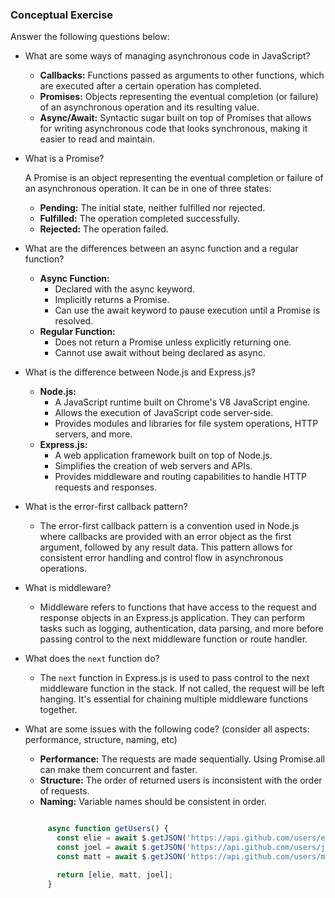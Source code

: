 ### Conceptual Exercise

Answer the following questions below:

- What are some ways of managing asynchronous code in JavaScript?
    - **Callbacks:** Functions passed as arguments to other functions, which are executed after a certain operation has completed.
    - **Promises:** Objects representing the eventual completion (or failure) of an asynchronous operation and its resulting value.
    - **Async/Await:** Syntactic sugar built on top of Promises that allows for writing asynchronous code that looks synchronous, making it easier to read and maintain.

- What is a Promise?

    A Promise is an object representing the eventual completion or failure of an asynchronous operation. It can be in one of three states:

    - **Pending:** The initial state, neither fulfilled nor rejected.
    - **Fulfilled:** The operation completed successfully.
    - **Rejected:** The operation failed.

- What are the differences between an async function and a regular function?

    - **Async Function:**
        - Declared with the async keyword.
        - Implicitly returns a Promise.
        - Can use the await keyword to pause execution until a Promise is resolved.
    - **Regular Function:**
        - Does not return a Promise unless explicitly returning one.
        - Cannot use await without being declared as async.

- What is the difference between Node.js and Express.js?

    - **Node.js:**
        - A JavaScript runtime built on Chrome's V8 JavaScript engine.
        - Allows the execution of JavaScript code server-side.
        - Provides modules and libraries for file system operations, HTTP servers, and more.
    - **Express.js:**
        - A web application framework built on top of Node.js.
        - Simplifies the creation of web servers and APIs.
        - Provides middleware and routing capabilities to handle HTTP requests and responses.

- What is the error-first callback pattern?

    - The error-first callback pattern is a convention used in Node.js where callbacks are provided with an error object as the first argument, followed by any result data. This pattern allows for consistent error handling and control flow in asynchronous operations.

- What is middleware?

    - Middleware refers to functions that have access to the request and response objects in an Express.js application. They can perform tasks such as logging, authentication, data parsing, and more before passing control to the next middleware function or route handler.

- What does the `next` function do?

    - The `next` function in Express.js is used to pass control to the next middleware function in the stack. If not called, the request will be left hanging. It's essential for chaining multiple middleware functions together.

- What are some issues with the following code? (consider all aspects: performance, structure, naming, etc)

    - **Performance:** The requests are made sequentially. Using Promise.all can make them concurrent and faster.
    - **Structure:** The order of returned users is inconsistent with the order of requests.
    - **Naming:** Variable names should be consistent in order.


     ```js

          async function getUsers() {
            const elie = await $.getJSON('https://api.github.com/users/elie');
            const joel = await $.getJSON('https://api.github.com/users/joelburton');
            const matt = await $.getJSON('https://api.github.com/users/mmmaaatttttt');

            return [elie, matt, joel];
          }

     ```

